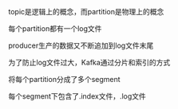 topic是逻辑上的概念，而partition是物理上的概念

每个partition都有一个log文件

producer生产的数据又不断追加到log文件末尾

为了防止log文件过大，Kafka通过分片和索引的方式

将每个partition分成了多个segment

每个segment下包含了.index文件，.log文件